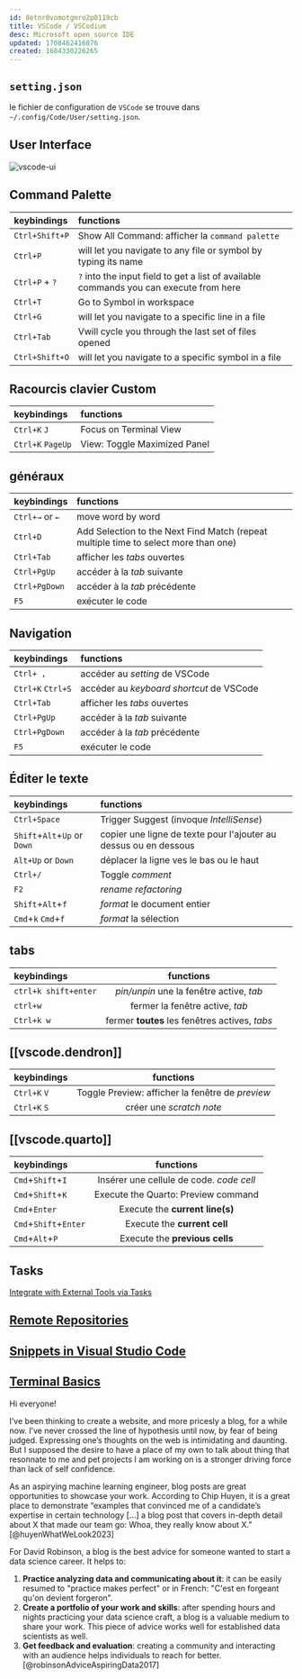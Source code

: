 ```yaml
---
id: 8etnr0vomotgmro2p0119cb
title: VSCode / VSCodium
desc: Microsoft open source IDE
updated: 1708462416876
created: 1684330226265
---
```


## `setting.json`

le fichier de configuration de `VSCode` se trouve dans `~/.config/Code/User/setting.json`.

## User Interface

![vscode-ui](/assets/vscode-ui.png)

## Command Palette

| keybindings    | functions                                                                              |
| :------------- | :------------------------------------------------------------------------------------- |
| `Ctrl+Shift+P` | Show All Command: afficher la `command palette`                                        |
| `Ctrl+P`       | will let you navigate to any file or symbol by typing its name                         |
| `Ctrl+P` + `?` | `?` into the input field to get a list of available commands you can execute from here |
| `Ctrl+T`       | Go to Symbol in workspace                                                              |
| `Ctrl+G`       | will let you navigate to a specific line in a file                                     |
| `Ctrl+Tab`     | Vwill cycle you through the last set of files opened                                   |
| `Ctrl+Shift+O` | will let you navigate to a specific symbol in a file                                   |

## Racourcis clavier Custom

| keybindings       | functions                    |
| :---------------- | :--------------------------- |
| `Ctrl+K` `J`      | Focus on Terminal View       |
| `Ctrl+K` `PageUp` | View: Toggle Maximized Panel |

## généraux

| keybindings     | functions                                                                           |
| :-------------- | :---------------------------------------------------------------------------------- |
| `Ctrl+→` or `←` | move word by word                                                                   |
| `Ctrl+D`        | Add Selection to the Next Find Match (repeat multiple time to select more than one) |
| `Ctrl+Tab`      | afficher les _tabs_ ouvertes                                                        |
| `Ctrl+PgUp`     | accéder à la _tab_ suivante                                                         |
| `Ctrl+PgDown`   | accéder à la _tab_ précédente                                                       |
| `F5`            | exécuter le code                                                                    |

## Navigation

| keybindings       | functions                                |
| :---------------- | :--------------------------------------- |
| `Ctrl+ ,`         | accéder au _setting_ de VSCode           |
| `Ctrl+K` `Ctrl+S` | accéder au _keyboard shortcut_ de VSCode |
| `Ctrl+Tab`        | afficher les _tabs_ ouvertes             |
| `Ctrl+PgUp`       | accéder à la _tab_ suivante              |
| `Ctrl+PgDown`     | accéder à la _tab_ précédente            |
| `F5`              | exécuter le code                         |

## Éditer le texte

| keybindings                  | functions                                                        |
| :--------------------------- | :--------------------------------------------------------------- |
| `Ctrl+Space`                 | Trigger Suggest (invoque _IntelliSense_)                         |
| `Shift`+`Alt`+`Up` or `Down` | copier une ligne de texte pour l'ajouter au dessus ou en dessous |
| `Alt+Up` or `Down`           | déplacer la ligne ves le bas ou le haut                          |
| `Ctrl+/`                     | Toggle _comment_                                                 |
| `F2`                         | _rename refactoring_                                             |
| `Shift`+`Alt`+`f`            | _format_ le document entier                                      |
| `Cmd`+`k` `Cmd`+`f`          | _format_ la sélection                                            |

## tabs

| keybindings          |                   functions                    |
| :------------------- | :--------------------------------------------: |
| `ctrl+k shift+enter` |    _pin/unpin_ une la fenêtre active, _tab_    |
| `ctrl+w`             |        fermer la fenêtre active, _tab_         |
| `Ctrl+k w`           | fermer **toutes** les fenêtres actives, _tabs_ |

## [[vscode.dendron]]

| keybindings  |                    functions                     |
| :----------- | :----------------------------------------------: |
| `Ctrl+K` `V` | Toggle Preview: afficher la fenêtre de _preview_ |
| `Ctrl+K` `S` |             créer une _scratch note_             |

## [[vscode.quarto]]

| keybindings           |                functions                 |
| :-------------------- | :--------------------------------------: |
| `Cmd`+`Shift`+`I`     | Insérer une cellule de code. _code cell_ |
| `Cmd`+`Shift`+`K`     |   Execute the Quarto: Preview command    |
| `Cmd`+`Enter`         |     Execute the **current line(s)**      |
| `Cmd`+`Shift`+`Enter` |       Execute the **current cell**       |
| `Cmd`+`Alt`+`P`       |      Execute the **previous cells**      |

## Tasks

[Integrate with External Tools via Tasks](https://code.visualstudio.com/docs/editor/tasks#vscode)

## [Remote Repositories](https://code.visualstudio.com/blogs/2021/06/10/remote-repositories)

## [Snippets in Visual Studio Code](https://code.visualstudio.com/docs/editor/userdefinedsnippets)

## [Terminal Basics](https://code.visualstudio.com/docs/terminal/basics)

Hi everyone!

I’ve been thinking to create a website, and more pricesly a blog, for a while now. I’ve never crossed the line of hypothesis until now, by fear of being judged. Expressing one’s thoughts on the web is intimidating and daunting. But I supposed the desire to have a place of my own to talk about thing that resonnate to me and pet projects I am working on is a stronger driving force than lack of self confidence.

As an aspirying machine learning engineer, blog posts are great opportunities to showcase your work. According to Chip Huyen, it is a great place to demonstrate “examples that convinced me of a candidate’s expertise in certain technology [...] a blog post that covers in-depth detail about X that made our team go: Whoa, they really know about X.” [@huyenWhatWeLook2023]

For David Robinson, a blog is the best advice for someone wanted to start a data science career. It helps to:

1. **Practice analyzing data and communicating about it**: it can be easily resumed to "practice makes perfect" or in French: "C'est en forgeant qu'on devient forgeron".
2. **Create a portfolio of your work and skills**: after spending hours and nights practicing your data science craft, a blog is a valuable medium to share your work. This piece of advice works well for established data scientists as well.
3. **Get feedback and evaluation**: creating a community and interacting with an audience helps individuals to reach for better. [@robinsonAdviceAspiringData2017]
